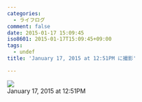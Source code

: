 ```yaml
---
categories:
  - ライフログ
comment: false
date: 2015-01-17 15:09:45
iso8601: 2015-01-17T15:09:45+09:00
tags:
  - undef
title: 'January 17, 2015 at 12:51PM に撮影'

---
```


<div><img src='https://locker.ifttt.com/f/4f21fb33-da37-4344-9648-56c230bd65e4' style='max-width:600px;' /><br/><div>January 17, 2015 at 12:51PM</div></div>
    	